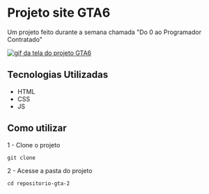 # Projeto site GTA6
Um projeto feito durante a semana chamada "Do 0 ao Programador Contratado"

[<img src="gtascreen.gif" alt="gif da tela do projeto GTA6">](https://antoniogribeiro.github.io/Projeto-gta-2/#home)

## Tecnologias Utilizadas
- HTML 
- CSS
- JS

## Como utilizar
1 - Clone o projeto
```
git clone
```
2 - Acesse a pasta do projeto
```
cd repositorio-gta-2
```